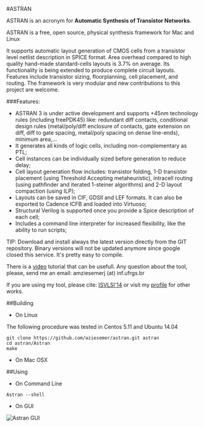 
#ASTRAN

ASTRAN is an acronym for __Automatic Synthesis of Transistor Networks__.

ASTRAN is a free, open source, physical synthesis framework for Mac and Linux

It supports automatic layout generation of CMOS cells from a transistor level netlist description in SPICE format. Area overhead compared to high quality hand-made standard-cells layouts is 3.7% on average.
Its functionality is being extended to produce complete circuit layouts. Features include transistor sizing, floorplanning, cell placement, and routing. The framework is very modular and new contributions to this project are welcome.


###Features:
- ASTRAN 3 is under active development and supports +45nm technology rules (including freePDK45) like: redundant diff contacts, conditional design rules (metal/poly/diff enclosure of contacts, gate extension on diff, diff to gate spacing, metal/poly spacing on dense line-ends), minimum area,...
- It generates all kinds of logic cells, including non-complementary as PTL;
- Cell instances can be individually sized before generation to reduce delay;
- Cell layout generation flow includes: transistor folding, 1-D transistor placement (using Threshold Accepting metaheuristic), intracell routing (using pathfinder and iterated 1-steiner algorithms) and 2-D layout compaction (using ILP);
- Layouts can be saved in CIF, GDSII and LEF formats. It can also be exported to Cadence ICFB and loaded into Virtuoso;
- Structural Verilog is supported once you provide a Spice description of each cell;
- Includes a command line interpreter for increased flexibility, like the ability to run scripts;

TIP: Download and install always the latest version directly from the GIT repository. Binary versions will not be updated anymore since google closed this service. It's pretty easy to compile.

There is a <a href="https://www.youtube.com/watch?v=IFbCDSMi_FE">video</a> tutorial that can be usefull.
Any question about the tool, please, send me an email: amziesemerj (at) inf.ufrgs.br

If you are using my tool, please cite: <a href="https://www.researchgate.net/publication/262876168_Simultaneous_Two-Dimensional_Cell_Layout_Compaction_Using_MILP_with_ASTRAN?ev=prf_pub">ISVLSI'14</a> or visit my <a href="https://www.researchgate.net/profile/A_Ziesemer_Jr">profile</a>  for other works.

##Building

- On Linux 

The following procedure was tested in Centos 5.11 and Ubuntu 14.04
```
git clone https://github.com/aziesemer/astran.git astran
cd astran/Astran
make
```

- On Mac OSX

##Using

- On Command Line

```Astran --shell```

- On GUI 

![Astran GUI](https://github.com/aziesemer/astran/blob/master/Astran/misc/astran.jpg?raw=true)

